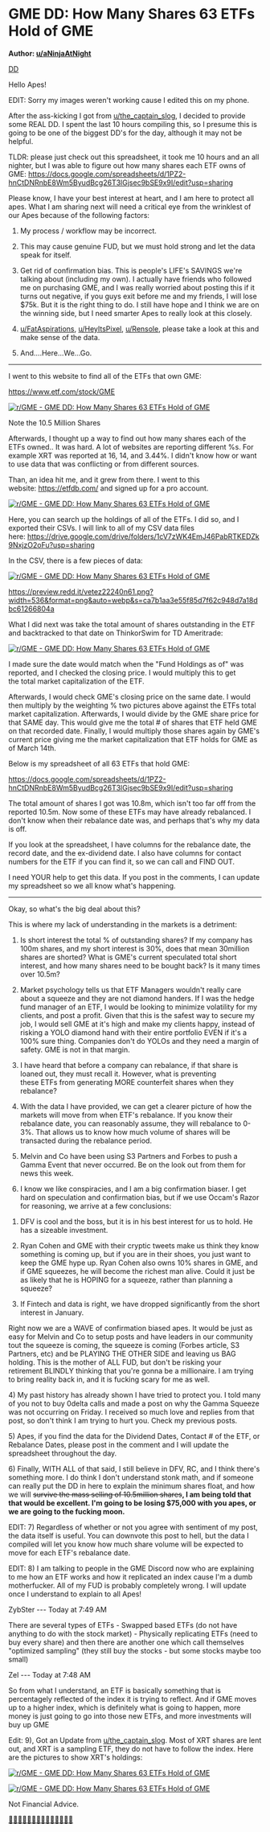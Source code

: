 GME DD: How Many Shares 63 ETFs Hold of GME
===========================================

**Author: [u/aNinjaAtNight](https://www.reddit.com/user/aNinjaAtNight/)**

[DD](https://www.reddit.com/r/GME/search?q=flair_name%3A%22DD%22&restrict_sr=1)

Hello Apes!

EDIT: Sorry my images weren't working cause I edited this on my phone.

After the ass-kicking I got from [u/the_captain_slog](https://www.reddit.com/u/the_captain_slog/), I decided to provide some REAL DD. I spent the last 10 hours compiling this, so I presume this is going to be one of the biggest DD's for the day, although it may not be helpful.

TLDR: please just check out this spreadsheet, it took me 10 hours and an all nighter, but I was able to figure out how many shares each ETF owns of GME: <https://docs.google.com/spreadsheets/d/1PZ2-hnCtDNRnbE8Wm5ByudBcg26T3lGjsec9bSE9x9I/edit?usp=sharing>

Please know, I have your best interest at heart, and I am here to protect all apes. What I am sharing next will need a critical eye from the wrinklest of our Apes because of the following factors:

1.  My process / workflow may be incorrect.

2.  This may cause genuine FUD, but we must hold strong and let the data speak for itself.

3.  Get rid of confirmation bias. This is people's LIFE's SAVINGS we're talking about (including my own). I actually have friends who followed me on purchasing GME, and I was really worried about posting this if it turns out negative, if you guys exit before me and my friends, I will lose $75k. But it is the right thing to do. I still have hope and I think we are on the winning side, but I need smarter Apes to really look at this closely.

4.  [u/FatAspirations](https://www.reddit.com/user/FatAspirations), [u/HeyItsPixel](https://www.reddit.com/user/HeyItsPixel), [u/Rensole](https://www.reddit.com/user/Rensole), please take a look at this and make sense of the data.

5.  And....Here...We...Go.

----------------------------------------------------------------------------------------------

I went to this website to find all of the ETFs that own GME:

<https://www.etf.com/stock/GME>

[![r/GME - GME DD: How Many Shares 63 ETFs Hold of GME](https://preview.redd.it/nv6vt6g9d1n61.jpg?width=598&format=pjpg&auto=webp&s=4b28e78431bc635b0bb5ffd01e01e7686cd34e44)](https://preview.redd.it/nv6vt6g9d1n61.jpg?width=598&format=pjpg&auto=webp&s=4b28e78431bc635b0bb5ffd01e01e7686cd34e44)

Note the 10.5 Million Shares

Afterwards, I thought up a way to find out how many shares each of the ETFs owned.. It was hard. A lot of websites are reporting different %s. For example XRT was reported at 16, 14, and 3.44%. I didn't know how or want to use data that was conflicting or from different sources.

Than, an idea hit me, and it grew from there. I went to this website: <https://etfdb.com/> and signed up for a pro account.

[![r/GME - GME DD: How Many Shares 63 ETFs Hold of GME](https://preview.redd.it/bkrzf2mmd1n61.png?width=1230&format=png&auto=webp&s=4a6f9e90bd744ce9e9de79543ff3090069509266)](https://preview.redd.it/bkrzf2mmd1n61.png?width=1230&format=png&auto=webp&s=4a6f9e90bd744ce9e9de79543ff3090069509266)

Here, you can search up the holdings of all of the ETFs. I did so, and I exported their CSVs. I will link to all of my CSV data files here: <https://drive.google.com/drive/folders/1cV7zWK4EmJ46PabRTKEDZk9NxjzO2oFu?usp=sharing>

In the CSV, there is a few pieces of data:

[![r/GME - GME DD: How Many Shares 63 ETFs Hold of GME](https://preview.redd.it/arnw7z9gd1n61.png?width=536&format=png&auto=webp&s=8022ccf720090466d06b38b890d697fc5575ea0c)](https://preview.redd.it/arnw7z9gd1n61.png?width=536&format=png&auto=webp&s=8022ccf720090466d06b38b890d697fc5575ea0c)

<https://preview.redd.it/vetez22240n61.png?width=536&format=png&auto=webp&s=ca7b1aa3e55f85d7f62c948d7a18dbc61266804a>

What I did next was take the total amount of shares outstanding in the ETF and backtracked to that date on ThinkorSwim for TD Ameritrade:

[![r/GME - GME DD: How Many Shares 63 ETFs Hold of GME](https://preview.redd.it/9nvlo4nzd1n61.png?width=1521&format=png&auto=webp&s=c99a2a35673fd4e40c8c6a9fb1d2b7d16e17d994)](https://preview.redd.it/9nvlo4nzd1n61.png?width=1521&format=png&auto=webp&s=c99a2a35673fd4e40c8c6a9fb1d2b7d16e17d994)

I made sure the date would match when the "Fund Holdings as of" was reported, and I checked the closing price. I would multiply this to get the total market capitalization of the ETF.

Afterwards, I would check GME's closing price on the same date. I would then multiply by the weighting % two pictures above against the ETFs total market capitalization. Afterwards, I would divide by the GME share price for that SAME day. This would give me the total # of shares that ETF held GME on that recorded date. Finally, I would multiply those shares again by GME's current price giving me the market capitalization that ETF holds for GME as of March 14th.

Below is my spreadsheet of all 63 ETFs that hold GME:

<https://docs.google.com/spreadsheets/d/1PZ2-hnCtDNRnbE8Wm5ByudBcg26T3lGjsec9bSE9x9I/edit?usp=sharing>

The total amount of shares I got was 10.8m, which isn't too far off from the reported 10.5m. Now some of these ETFs may have already rebalanced. I don't know when their rebalance date was, and perhaps that's why my data is off.

If you look at the spreadsheet, I have columns for the rebalance date, the record date, and the ex-dividend date. I also have columns for contact numbers for the ETF if you can find it, so we can call and FIND OUT.

I need YOUR help to get this data. If you post in the comments, I can update my spreadsheet so we all know what's happening.

-------------------------------------------------

Okay, so what's the big deal about this?

This is where my lack of understanding in the markets is a detriment:

1.  Is short interest the total % of outstanding shares? If my company has 100m shares, and my short interest is 30%, does that mean 30million shares are shorted? What is GME's current speculated total short interest, and how many shares need to be bought back? Is it many times over 10.5m?

2.  Market psychology tells us that ETF Managers wouldn't really care about a squeeze and they are not diamond handers. If I was the hedge fund manager of an ETF, I would be looking to minimize volatility for my clients, and post a profit. Given that this is the safest way to secure my job, I would sell GME at it's high and make my clients happy, instead of risking a YOLO diamond hand with their entire portfolio EVEN if it's a 100% sure thing. Companies don't do YOLOs and they need a margin of safety. GME is not in that margin.

3.  I have heard that before a company can rebalance, if that share is loaned out, they must recall it. However, what is preventing these ETFs from generating MORE counterfeit shares when they rebalance?

4.  With the data I have provided, we can get a clearer picture of how the markets will move from when ETF's rebalance. If you know their rebalance date, you can reasonably assume, they will rebalance to 0-3%. That allows us to know how much volume of shares will be transacted during the rebalance period.

5.  Melvin and Co have been using S3 Partners and Forbes to push a Gamma Event that never occurred. Be on the look out from them for news this week.

6.  I know we like conspiracies, and I am a big confirmation biaser. I get hard on speculation and confirmation bias, but if we use Occam's Razor for reasoning, we arrive at a few conclusions:

1) DFV is cool and the boss, but it is in his best interest for us to hold. He has a sizeable investment.

2) Ryan Cohen and GME with their cryptic tweets make us think they know something is coming up, but if you are in their shoes, you just want to keep the GME hype up. Ryan Cohen also owns 10% shares in GME, and if GME squeezes, he will become the richest man alive. Could it just be as likely that he is HOPING for a squeeze, rather than planning a squeeze?

3) If Fintech and data is right, we have dropped significantly from the short interest in January.

Right now we are a WAVE of confirmation biased apes. It would be just as easy for Melvin and Co to setup posts and have leaders in our community tout the squeeze is coming, the squeeze is coming (Forbes article, S3 Partners, etc) and be PLAYING THE OTHER SIDE and leaving us BAG holding. This is the mother of ALL FUD, but don't be risking your retirement BLINDLY thinking that you're gonna be a millionaire. I am trying to bring reality back in, and it is fucking scary for me as well.

4) My past history has already shown I have tried to protect you. I told many of you not to buy 0delta calls and made a post on why the Gamma Squeeze was not occurring on Friday. I received so much love and replies from that post, so don't think I am trying to hurt you. Check my previous posts.

5) Apes, if you find the data for the Dividend Dates, Contact # of the ETF, or Rebalance Dates, please post in the comment and I will update the spreadsheet throughout the day.

6) Finally, WITH ALL of that said, I still believe in DFV, RC, and I think there's something more. I do think I don't understand stonk math, and if someone can really put the DD in here to explain the minimum shares float, and how we will ~~survive the mass selling of 10.5million shares~~**, I am being told that that would be excellent. I'm going to be losing $75,000 with you apes, or we are going to the fucking moon.**

EDIT: 7) Regardless of whether or not you agree with sentiment of my post, the data itself is useful. You can downvote this post to hell, but the data I compiled will let you know how much share volume will be expected to move for each ETF's rebalance date.

EDIT: 8) I am talking to people in the GME Discord now who are explaining to me how an ETF works and how it replicated an index cause I'm a dumb motherfucker. All of my FUD is probably completely wrong. I will update once I understand to explain to all Apes!

ZybSter --- Today at 7:49 AM

There are several types of ETFs - Swapped based ETFs (do not have anything to do with the stock market) - Physically replicating ETFs (need to buy every share) and then there are another one which call themselves "optimized sampling" (they still buy the stocks - but some stocks maybe too small)

Zel --- Today at 7:48 AM

So from what I understand, an ETF is basically something that is percentagely reflected of the index it is trying to reflect. And if GME moves up to a higher index, which is definitely what is going to happen, more money is just going to go into those new ETFs, and more investments will buy up GME

Edit: 9), Got an Update from [u/the_captain_slog](https://www.reddit.com/u/the_captain_slog/). Most of XRT shares are lent out, and XRT is a sampling ETF, they do not have to follow the index. Here are the pictures to show XRT's holdings:

[![r/GME - GME DD: How Many Shares 63 ETFs Hold of GME](https://preview.redd.it/n5unty06e1n61.png?width=1242&format=png&auto=webp&s=11b8beb703b396a1043af10eb323fe592c53331e)](https://preview.redd.it/n5unty06e1n61.png?width=1242&format=png&auto=webp&s=11b8beb703b396a1043af10eb323fe592c53331e)

[![r/GME - GME DD: How Many Shares 63 ETFs Hold of GME](https://preview.redd.it/jfsr6a87e1n61.png?width=1242&format=png&auto=webp&s=b9a4fbbbdf819ceeeea003f416eee01242395991)](https://preview.redd.it/jfsr6a87e1n61.png?width=1242&format=png&auto=webp&s=b9a4fbbbdf819ceeeea003f416eee01242395991)

Not Financial Advice.

[🚀](https://emojipedia.org/rocket/)[🚀](https://emojipedia.org/rocket/)[🚀](https://emojipedia.org/rocket/)[🚀](https://emojipedia.org/rocket/)[🚀](https://emojipedia.org/rocket/)[🚀](https://emojipedia.org/rocket/)[🚀](https://emojipedia.org/rocket/)[🚀](https://emojipedia.org/rocket/)[🚀](https://emojipedia.org/rocket/)[🚀](https://emojipedia.org/rocket/)[🚀](https://emojipedia.org/rocket/)[🚀](https://emojipedia.org/rocket/)[🚀](https://emojipedia.org/rocket/)[🚀](https://emojipedia.org/rocket/)
